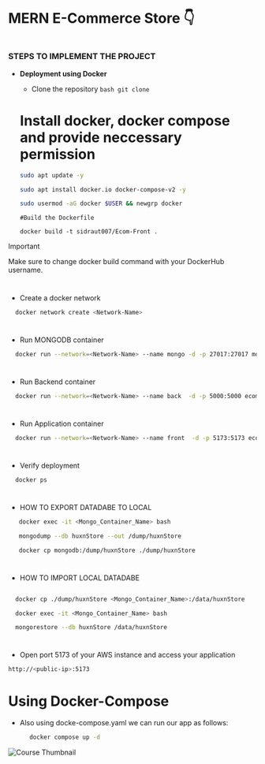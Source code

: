 ﻿# MERN E-Commerce Store 👇

#
### STEPS TO IMPLEMENT THE PROJECT
- **<p id="Docker">Deployment using Docker</p>**
  - Clone the repository
  ``bash
  git clone 
  ``
  # Install docker, docker compose and provide neccessary permission
  ```bash
  sudo apt update -y

  sudo apt install docker.io docker-compose-v2 -y

  sudo usermod -aG docker $USER && newgrp docker
  ``` 
  
  ```
  #Build the Dockerfile
  
  docker build -t sidraut007/Ecom-Front .
  ```
  
> [!Important]
> Make sure to change docker build command with your DockerHub username.
  #
  - Create a docker network
  ```bash
    docker network create <Network-Name>
  ```
  #
  - Run MONGODB container
  ```bash
    docker run --network=<Network-Name> --name mongo -d -p 27017:27017 mongo
  ```

  #
  - Run Backend container
  ```bash
    docker run --network=<Network-Name> --name back  -d -p 5000:5000 ecom-back
  ```

  #
  - Run Application container
  ```bash
    docker run --network=<Network-Name> --name front  -d -p 5173:5173 ecom-front
  ```

  #
  - Verify deployment
  ```bash
    docker ps
  ```

#
  - HOW TO EXPORT DATADABE TO LOCAL 

```bash
   docker exec -it <Mongo_Container_Name> bash

   mongodump --db huxnStore --out /dump/huxnStore

   docker cp mongodb:/dump/huxnStore ./dump/huxnStore

```

   #
  - HOW TO IMPORT LOCAL DATADABE

```bash

  docker cp ./dump/huxnStore <Mongo_Container_Name>:/data/huxnStore

  docker exec -it <Mongo_Container_Name> bash

  mongorestore --db huxnStore /data/huxnStore

```
  # 
  - Open port 5173 of your AWS instance and access your application
  ```bash
  http://<public-ip>:5173
  ```


# Using Docker-Compose
  - Also using docke-compose.yaml we can run our app as follows:
  ```bash
        docker compose up -d 
  ```

![Course Thumbnail](/thumb.png)


